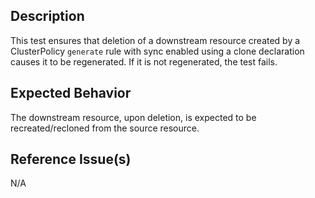 ## Description

This test ensures that deletion of a downstream resource created by a ClusterPolicy `generate` rule with sync enabled using a clone declaration causes it to be regenerated. If it is not regenerated, the test fails.

## Expected Behavior

The downstream resource, upon deletion, is expected to be recreated/recloned from the source resource.

## Reference Issue(s)

N/A